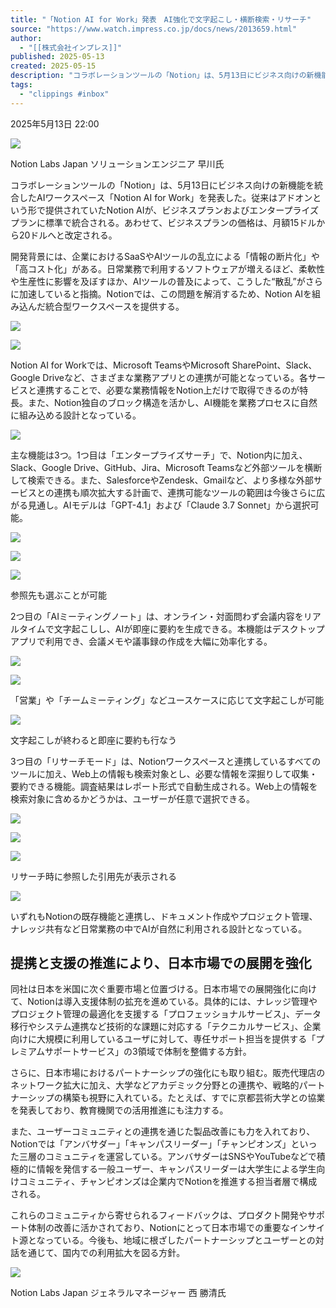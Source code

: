 ```yaml
---
title: "「Notion AI for Work」発表　AI強化で文字起こし・横断検索・リサーチ"
source: "https://www.watch.impress.co.jp/docs/news/2013659.html"
author:
  - "[[株式会社インプレス]]"
published: 2025-05-13
created: 2025-05-15
description: "コラボレーションツールの「Notion」は、5月13日にビジネス向けの新機能を統合したAIワークスペース「Notion AI for Work」を発表した。従来はアドオンという形で提供されていたNotion AIが、ビジネスプランおよびエンタープライズプランに標準で統合される。あわせて、ビジネスプランの価格は、月額15ドルから20ドルへと改定される。"
tags:
  - "clippings #inbox"
---
```

2025年5月13日 22:00

[![](https://asset.watch.impress.co.jp/img/ipw/docs/2013/659/n00_s.jpg)](https://www.watch.impress.co.jp/img/ipw/docs/2013/659/html/n00_o.jpg.html)

Notion Labs Japan ソリューションエンジニア 早川氏

コラボレーションツールの「Notion」は、5月13日にビジネス向けの新機能を統合したAIワークスペース「Notion AI for Work」を発表した。従来はアドオンという形で提供されていたNotion AIが、ビジネスプランおよびエンタープライズプランに標準で統合される。あわせて、ビジネスプランの価格は、月額15ドルから20ドルへと改定される。

開発背景には、企業におけるSaaSやAIツールの乱立による「情報の断片化」や「高コスト化」がある。日常業務で利用するソフトウェアが増えるほど、柔軟性や生産性に影響を及ぼすほか、AIツールの普及によって、こうした“散乱”がさらに加速していると指摘。Notionでは、この問題を解消するため、Notion AIを組み込んだ統合型ワークスペースを提供する。

[![](https://asset.watch.impress.co.jp/img/ipw/docs/2013/659/s01_s.jpg)](https://www.watch.impress.co.jp/img/ipw/docs/2013/659/html/s01_o.jpg.html)

[![](https://asset.watch.impress.co.jp/img/ipw/docs/2013/659/n02_s.jpg)](https://www.watch.impress.co.jp/img/ipw/docs/2013/659/html/n02_o.jpg.html)

Notion AI for Workでは、Microsoft TeamsやMicrosoft SharePoint、Slack、Google Driveなど、さまざまな業務アプリとの連携が可能となっている。各サービスと連携することで、必要な業務情報をNotion上だけで取得できるのが特長。また、Notion独自のブロック構造を活かし、AI機能を業務プロセスに自然に組み込める設計となっている。

[![](https://asset.watch.impress.co.jp/img/ipw/docs/2013/659/s02_s.jpg)](https://www.watch.impress.co.jp/img/ipw/docs/2013/659/html/s02_o.jpg.html)

主な機能は3つ。1つ目は「エンタープライズサーチ」で、Notion内に加え、Slack、Google Drive、GitHub、Jira、Microsoft Teamsなど外部ツールを横断して検索できる。また、SalesforceやZendesk、Gmailなど、より多様な外部サービスとの連携も順次拡大する計画で、連携可能なツールの範囲は今後さらに広がる見通し。AIモデルは「GPT-4.1」および「Claude 3.7 Sonnet」から選択可能。

[![](https://asset.watch.impress.co.jp/img/ipw/docs/2013/659/s03_s.jpg)](https://www.watch.impress.co.jp/img/ipw/docs/2013/659/html/s03_o.jpg.html)

[![](https://asset.watch.impress.co.jp/img/ipw/docs/2013/659/n04_s.jpg)](https://www.watch.impress.co.jp/img/ipw/docs/2013/659/html/n04_o.jpg.html)

[![](https://asset.watch.impress.co.jp/img/ipw/docs/2013/659/n05_s.jpg)](https://www.watch.impress.co.jp/img/ipw/docs/2013/659/html/n05_o.jpg.html)

参照先も選ぶことが可能

2つ目の「AIミーティングノート」は、オンライン・対面問わず会議内容をリアルタイムで文字起こしし、AIが即座に要約を生成できる。本機能はデスクトップアプリで利用でき、会議メモや議事録の作成を大幅に効率化する。

[![](https://asset.watch.impress.co.jp/img/ipw/docs/2013/659/s04_s.jpg)](https://www.watch.impress.co.jp/img/ipw/docs/2013/659/html/s04_o.jpg.html)

[![](https://asset.watch.impress.co.jp/img/ipw/docs/2013/659/n06_s.jpg)](https://www.watch.impress.co.jp/img/ipw/docs/2013/659/html/n06_o.jpg.html)

「営業」や「チームミーティング」などユースケースに応じて文字起こしが可能

[![](https://asset.watch.impress.co.jp/img/ipw/docs/2013/659/n07_s.jpg)](https://www.watch.impress.co.jp/img/ipw/docs/2013/659/html/n07_o.jpg.html)

文字起こしが終わると即座に要約も行なう

3つ目の「リサーチモード」は、Notionワークスペースと連携しているすべてのツールに加え、Web上の情報も検索対象とし、必要な情報を深掘りして収集・要約できる機能。調査結果はレポート形式で自動生成される。Web上の情報を検索対象に含めるかどうかは、ユーザーが任意で選択できる。

[![](https://asset.watch.impress.co.jp/img/ipw/docs/2013/659/s05_s.jpg)](https://www.watch.impress.co.jp/img/ipw/docs/2013/659/html/s05_o.jpg.html)

[![](https://asset.watch.impress.co.jp/img/ipw/docs/2013/659/n08_s.jpg)](https://www.watch.impress.co.jp/img/ipw/docs/2013/659/html/n08_o.jpg.html)

[![](https://asset.watch.impress.co.jp/img/ipw/docs/2013/659/n09_s.jpg)](https://www.watch.impress.co.jp/img/ipw/docs/2013/659/html/n09_o.jpg.html)

リサーチ時に参照した引用先が表示される

[![](https://asset.watch.impress.co.jp/img/ipw/docs/2013/659/n10_s.jpg)](https://www.watch.impress.co.jp/img/ipw/docs/2013/659/html/n10_o.jpg.html)

いずれもNotionの既存機能と連携し、ドキュメント作成やプロジェクト管理、ナレッジ共有など日常業務の中でAIが自然に利用される設計となっている。

## 提携と支援の推進により、日本市場での展開を強化

同社は日本を米国に次ぐ重要市場と位置づける。日本市場での展開強化に向けて、Notionは導入支援体制の拡充を進めている。具体的には、ナレッジ管理やプロジェクト管理の最適化を支援する「プロフェッショナルサービス」、データ移行やシステム連携など技術的な課題に対応する「テクニカルサービス」、企業向けに大規模に利用しているユーザに対して、専任サポート担当を提供する「プレミアムサポートサービス」の3領域で体制を整備する方針。

さらに、日本市場におけるパートナーシップの強化にも取り組む。販売代理店のネットワーク拡大に加え、大学などアカデミック分野との連携や、戦略的パートナーシップの構築も視野に入れている。たとえば、すでに京都芸術大学との協業を発表しており、教育機関での活用推進にも注力する。

また、ユーザーコミュニティとの連携を通じた製品改善にも力を入れており、Notionでは「アンバサダー」「キャンパスリーダー」「チャンピオンズ」といった三層のコミュニティを運営している。アンバサダーはSNSやYouTubeなどで積極的に情報を発信する一般ユーザー、キャンパスリーダーは大学生による学生向けコミュニティ、チャンピオンズは企業内でNotionを推進する担当者層で構成される。

これらのコミュニティから寄せられるフィードバックは、プロダクト開発やサポート体制の改善に活かされており、Notionにとって日本市場での重要なインサイト源となっている。今後も、地域に根ざしたパートナーシップとユーザーとの対話を通じて、国内での利用拡大を図る方針。

[![](https://asset.watch.impress.co.jp/img/ipw/docs/2013/659/n11_s.jpg)](https://www.watch.impress.co.jp/img/ipw/docs/2013/659/html/n11_o.jpg.html)

Notion Labs Japan ジェネラルマネージャー 西 勝清氏